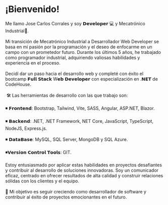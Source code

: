 # ¡Bienvenido! 

<div>
  Me llamo Jose Carlos Corrales y soy 𝗗𝗲𝘃𝗲𝗹𝗼𝗽𝗲𝗿 💻 y Mecatrónico Industrial🔧.⁣<br/>
  <br/>
  Mi transición de Mecatrónico Industrial a Desarrollador Web Developer se basa en mi pasión por la programación y el deseo de enfocarme en un campo con un prometedor futuro. Durante los últimos 5 años, he trabajado como programador industrial, adquiriendo valiosas habilidades y experiencia en el proceso.<br/>
  ⁣<br/>
  Decidí dar un paso hacia el desarrollo web y completé con éxito el bootcamp 𝗙𝘂𝗹𝗹 𝗦𝘁𝗮𝗰𝗸 W𝗲𝗯 𝗗𝗲𝘃𝗲𝗹𝗼𝗽𝗲𝗿 con especialización en .𝗡𝗘𝗧 de CodeHouse.⁣<br/>
  ⁣<br/>⁣
  🛠 Las herramientas de desarrollo con las que trabajo son:⁣⁣<br/>
  ⁣⁣<br/>
  ◾ 𝗙𝗿𝗼𝗻𝘁𝗲𝗻𝗱: Bootstrap, Tailwind, Vite, SASS, Angular, ASP.NET, Blazor.⁣⁣<br/>
  ⁣⁣<br/>
  ◾ 𝗕𝗮𝗰𝗸𝗲𝗻𝗱: .NET, .NET Framework, NET Core, JavaScript, TypeScript, NodeJS, Express.js.⁣<br/>
  ⁣⁣<br/>
  ◾ 𝗗𝗮𝘁𝗮𝗕𝗮𝘀𝗲: MySQL, SQL Server, MongoDB⁣ y SQL Azure⁣.<br/>
  ⁣<br/>
  ◾𝗩𝗲𝗿𝘀𝗶𝗼𝗻 𝗖𝗼𝗻𝘁𝗿𝗼𝗹 𝗧𝗼𝗼𝗹𝘀: GIT.⁣<br/>
  ⁣⁣<br/>
  Estoy entusiasmado por aplicar estas habilidades en proyectos desafiantes y contribuir al desarrollo de soluciones innovadoras. Soy un comunicador eficaz, centrado en ofrecer resultados de alta calidad y construir relaciones sólidas con los clientes y el equipo.⁣<br/>
  ⁣<br/>
  🔔 Mi objetivo es seguir creciendo como desarrollador de software y contribuir al éxito de proyectos emocionantes en el futuro.⁣<br/>
</div>
